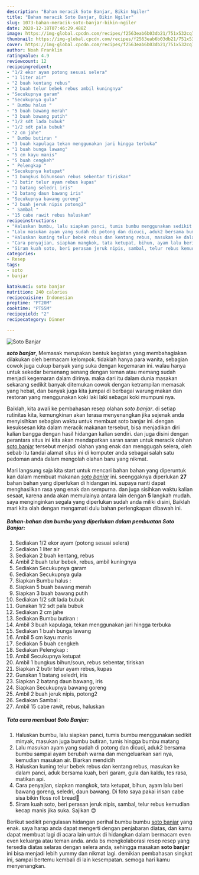 ```yaml
---
description: "Bahan meracik Soto Banjar, Bikin Ngiler"
title: "Bahan meracik Soto Banjar, Bikin Ngiler"
slug: 1073-bahan-meracik-soto-banjar-bikin-ngiler
date: 2020-12-18T07:46:29.488Z
image: https://img-global.cpcdn.com/recipes/f2563eab6b03db21/751x532cq70/soto-banjar-foto-resep-utama.jpg
thumbnail: https://img-global.cpcdn.com/recipes/f2563eab6b03db21/751x532cq70/soto-banjar-foto-resep-utama.jpg
cover: https://img-global.cpcdn.com/recipes/f2563eab6b03db21/751x532cq70/soto-banjar-foto-resep-utama.jpg
author: Noah Franklin
ratingvalue: 4.9
reviewcount: 12
recipeingredient:
- "1/2 ekor ayam potong sesuai selera"
- "1 liter air"
- "2 buah kentang rebus"
- "2 buah telur bebek rebus ambil kuningnya"
- "Secukupnya garam"
- "Secukupnya gula"
- " Bumbu halus "
- "5 buah bawang merah"
- "3 buah bawang putih"
- "1/2 sdt lada bubuk"
- "1/2 sdt pala bubuk"
- "2 cm jahe"
- " Bumbu butiran "
- "3 buah kapulaga tekan menggunakan jari hingga terbuka"
- "1 buah bunga lawang"
- "5 cm kayu manis"
- "5 buah cengkeh"
- " Pelengkap "
- "Secukupnya ketupat"
- "1 bungkus bihunsoun rebus sebentar tiriskan"
- "2 butir telur ayam rebus kupas"
- "1 batang seledri iris"
- "2 batang daun bawang iris"
- "Secukupnya bawang goreng"
- "2 buah jeruk nipis potong2"
- " Sambal "
- "15 cabe rawit rebus haluskan"
recipeinstructions:
- "Haluskan bumbu, lalu siapkan panci, tumis bumbu menggunakan sedikit minyak, masukan juga bumbu butiran, tumis hingga bumbu matang"
- "Lalu masukan ayam yang sudah di potong dan dicuci, aduk2 bersama bumbu sampai ayam berubah warna dan mengeluarkan sari nya, kemudian masukan air. Biarkan mendidih"
- "Haluskan kuning telur bebek rebus dan kentang rebus, masukan ke dalam panci, aduk bersama kuah, beri garam, gula dan kaldu, tes rasa, matikan api."
- "Cara penyajian, siapkan mangkok, tata ketupat, bihun, ayam lalu beri bawang goreng, seledri, daun bawang. Di foto saya pakai irisan cabe sisa bikin floss roll bread🤭"
- "Siram kuah soto, beri perasan jeruk nipis, sambal, telur rebus kemudian kecap manis jika suka. Sajikan 😍"
categories:
- Resep
tags:
- soto
- banjar

katakunci: soto banjar 
nutrition: 240 calories
recipecuisine: Indonesian
preptime: "PT20M"
cooktime: "PT55M"
recipeyield: "2"
recipecategory: Dinner

---
```



![Soto Banjar](https://img-global.cpcdn.com/recipes/f2563eab6b03db21/751x532cq70/soto-banjar-foto-resep-utama.jpg)

<b><i>soto banjar</i></b>, Memasak merupakan bentuk kegiatan yang membahagiakan dilakukan oleh bermacam kelompok. tidaklah hanya para wanita, sebagian cowok juga cukup banyak yang suka dengan kegemaran ini. walau hanya untuk sekedar bersenang senang dengan teman atau memang sudah menjadi kegemaran dalam dirinya. maka dari itu dalam dunia masakan sekarang sedikit banyak ditemukan cowok dengan ketrampilan memasak yang hebat, dan banyak juga kita jumpai di berbagai warung makan dan restoran yang menggunakan koki laki laki sebagai koki mumpuni nya.

Baiklah, kita awali ke pembahasan resep olahan <i>soto banjar</i>. di setiap rutinitas kita, kemungkinan akan terasa menyenangkan jika sejenak anda menyisihkan sebagian waktu untuk membuat soto banjar ini. dengan kesuksesan kita dalam meracik makanan tersebut, bisa menjadikan diri kalian bangga dengan hasil hidangan kalian sendiri. dan juga disini dengan perantara situs ini kita akan mendapatkan saran saran untuk meracik olahan <u>soto banjar</u> tersebut menjadi olahan yang enak dan menggugah selera, oleh sebab itu tandai alamat situs ini di komputer anda sebagai salah satu pedoman anda dalam mengolah olahan baru yang nikmat.




Mari langsung saja kita start untuk mencari bahan bahan yang diperuntuk kan dalam membuat makanan <u><i>soto banjar</i></u> ini. seenggaknya diperlukan <b>27</b> bahan bahan yang diperlukan di hidangan ini. supaya nanti dapat menghasilkan rasa yang enak dan sempurna. dan juga sisihkan waktu kalian sesaat, karena anda akan memulainya antara lain dengan <b>5</b> langkah mudah. saya menginginkan segala yang diperlukan sudah anda miliki disini, Baiklah mari kita olah dengan mengamati dulu bahan perlengkapan dibawah ini.

<!--inarticleads1-->

##### Bahan-bahan dan bumbu yang diperlukan dalam pembuatan Soto Banjar:

1. Sediakan 1/2 ekor ayam (potong sesuai selera)
1. Sediakan 1 liter air
1. Sediakan 2 buah kentang, rebus
1. Ambil 2 buah telur bebek, rebus, ambil kuningnya
1. Sediakan Secukupnya garam
1. Sediakan Secukupnya gula
1. Siapkan  Bumbu halus :
1. Siapkan 5 buah bawang merah
1. Siapkan 3 buah bawang putih
1. Sediakan 1/2 sdt lada bubuk
1. Gunakan 1/2 sdt pala bubuk
1. Sediakan 2 cm jahe
1. Sediakan  Bumbu butiran :
1. Ambil 3 buah kapulaga, tekan menggunakan jari hingga terbuka
1. Sediakan 1 buah bunga lawang
1. Ambil 5 cm kayu manis
1. Sediakan 5 buah cengkeh
1. Sediakan  Pelengkap :
1. Ambil Secukupnya ketupat
1. Ambil 1 bungkus bihun/soun, rebus sebentar, tiriskan
1. Siapkan 2 butir telur ayam rebus, kupas
1. Gunakan 1 batang seledri, iris
1. Siapkan 2 batang daun bawang, iris
1. Siapkan Secukupnya bawang goreng
1. Ambil 2 buah jeruk nipis, potong2
1. Sediakan  Sambal :
1. Ambil 15 cabe rawit, rebus, haluskan




<!--inarticleads2-->

##### Tata cara membuat Soto Banjar:

1. Haluskan bumbu, lalu siapkan panci, tumis bumbu menggunakan sedikit minyak, masukan juga bumbu butiran, tumis hingga bumbu matang
1. Lalu masukan ayam yang sudah di potong dan dicuci, aduk2 bersama bumbu sampai ayam berubah warna dan mengeluarkan sari nya, kemudian masukan air. Biarkan mendidih
1. Haluskan kuning telur bebek rebus dan kentang rebus, masukan ke dalam panci, aduk bersama kuah, beri garam, gula dan kaldu, tes rasa, matikan api.
1. Cara penyajian, siapkan mangkok, tata ketupat, bihun, ayam lalu beri bawang goreng, seledri, daun bawang. Di foto saya pakai irisan cabe sisa bikin floss roll bread🤭
1. Siram kuah soto, beri perasan jeruk nipis, sambal, telur rebus kemudian kecap manis jika suka. Sajikan 😍




Berikut sedikit pengulasan hidangan perihal bumbu bumbu <u>soto banjar</u> yang enak. saya harap anda dapat mengerti dengan penjabaran diatas, dan kamu dapat membuat lagi di acara lain untuk di hidangkan dalam bermacam even even keluarga atau teman anda. anda bs mengkolaborasi resep resep yang tersedia diatas selaras dengan selera anda, sehingga masakan <b>soto banjar</b> ini bisa menjadi lebih yummy dan nikmat lagi. demikian pembahasan singkat ini, sampai bertemu kembali di lain kesempatan. semoga hari kamu menyenangkan.
